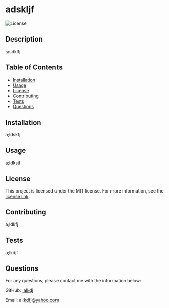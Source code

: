 # adskljf
  ![License](https://img.shields.io/badge/license-MIT-blue.svg)

## Description
;asdklfj

## Table of Contents
- [Installation](#installation)
- [Usage](#usage)
- [License](#license)
- [Contributing](#contributing)
- [Tests](#tests)
- [Questions](#questions)

## Installation
a;ldskfj

## Usage
a;ldksjf

## License
This project is licensed under the MIT license. For more information, see the [license link](https://opensource.org/licenses/MIT).

## Contributing
a;ldkfj

## Tests
a;lkdjf

## Questions
For any questions, please contact me with the information below:

GitHub: [;alkdj](https://github.com/;alkdj)

Email: al;kdfj@yahoo.com
  